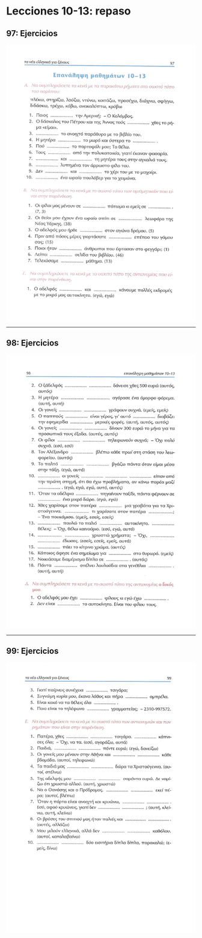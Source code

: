 # Lecciones 10-13: repaso

## 97: Ejercicios

![Página 93](Metodo/Textbook_Pagina_097.png)

---

## 98: Ejercicios

![Página 98](Metodo/Textbook_Pagina_098.png)

---

## 99: Ejercicios

![Página 99](Metodo/Textbook_Pagina_099.png)
